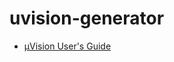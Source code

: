uvision-generator
=================
- [µVision User's Guide](https://developer.arm.com/documentation/101407/0537/Command-Line)
